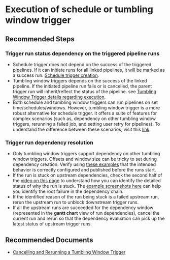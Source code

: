 <properties
  pagetitle="Execution of schedule or tumbling window trigger&#xD;"
  description="Troubleshoot Azure Data Factory Trigger execution issues."
  service="microsoft.datafactory"
  resource="factories"
  ms.author="spagarwa"
  selfhelptype="Generic"
  supporttopicids="32749443"
  resourcetags=""
  productpesids="15613"
  cloudenvironments="public,fairfax,usnat,ussec"
  articleid="fe0d087b-b432-4a96-b1a0-baeafc6494ee"
  ownershipid="AzureData_DataFactory" />
# Execution of schedule or tumbling window trigger

## **Recommended Steps**

### Trigger run status dependency on the triggered pipeline runs

* Schedule trigger does not depend on the success of the triggered pipelines. If it can initiate runs for all linked pipelines, it will be marked as a success run. [Schedule trigger creation](https://docs.microsoft.com/azure/data-factory/how-to-create-schedule-trigger).
* Tumbling window triggers depends on the success of the linked pipeline. If the initiated pipeline run fails or is cancelled, the parent trigger run will inherit/reflect the status of the pipeline. see [Tumbling Window Trigger details regarding execution](https://docs.microsoft.com/azure/data-factory/how-to-create-tumbling-window-trigger).
* Both schedule and tumbling window triggers can run pipelines on set time/schedules/windows. However, tumbling window trigger is a more robust alternative for schedule trigger. It offers a suite of features for complex scenarios (such as, dependency on other tumbling window triggers, rerunning a failed job, and setting user retry for pipelines). To understand the difference between these scenarios, visit this [link](https://docs.microsoft.com/azure/data-factory/concepts-pipeline-execution-triggers#trigger-type-comparison).

### Trigger run dependency resolution

* Only tumbling window triggers support dependency on other tumbling window triggers. Offsets and window size can be tricky to set during dependency creation. Verify using [these examples](https://docs.microsoft.com/azure/data-factory/tumbling-window-trigger-dependency#usage-scenarios-and-examples) that the intended behavior is correctly configured and published before the runs start.
* If the run is stuck on upstream dependencies, check the second half of the [video on this page](https://docs.microsoft.com/azure/data-factory/tumbling-window-trigger-dependency) to understand how you can identify the detailed status of why the run is stuck. The [example screenshots here](https://docs.microsoft.com/azure/data-factory/tumbling-window-trigger-dependency) can help you identify the root failure in the dependency chain.
* If the identified reason of the run being stuck is a failed upstream run, rerun the upstream run to unblock  downstream trigger runs.
* If all the upstream runs are succeeded for the dependency window (represented in the **gantt chart** view of run dependencies), cancel the current run and rerun so that the dependency evaluation can pick up the latest status of upstream trigger runs.

## **Recommended Documents**
* [Cancelling and Rerunning a Tumbling Window Trigger](https://docs.microsoft.com/azure/data-factory/how-to-create-tumbling-window-trigger#cancel-tumbling-window-run)
